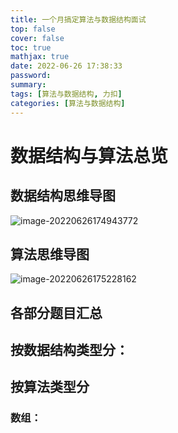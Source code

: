 ```yaml
---
title: 一个月搞定算法与数据结构面试
top: false
cover: false
toc: true
mathjax: true
date: 2022-06-26 17:38:33
password:
summary:
tags: [算法与数据结构, 力扣]
categories: [算法与数据结构]
---
```




# 数据结构与算法总览



## 数据结构思维导图

![image-20220626174943772](https://img.heshipeng.com/202206261749716.png?watermark/2/text/5YWz5rOo5b6u5L-h5YWs5LyX5Y-377ya6YCG5ZCR5LiA5q2l5q2l/font/5a6L5L2T/fontsize/300)



## 算法思维导图

![image-20220626175228162](https://img.heshipeng.com/202206261752229.png?watermark/2/text/5YWz5rOo5b6u5L-h5YWs5LyX5Y-377ya6YCG5ZCR5LiA5q2l5q2l/font/5a6L5L2T/fontsize/300)



## 各部分题目汇总

## 按数据结构类型分：

## 按算法类型分

### 数组：

